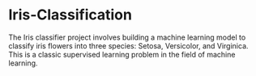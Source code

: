 # Iris-Classification
The Iris classifier project involves building a machine learning model to classify iris flowers into three species: Setosa, Versicolor, and Virginica. This is a classic supervised learning problem in the field of machine learning.
